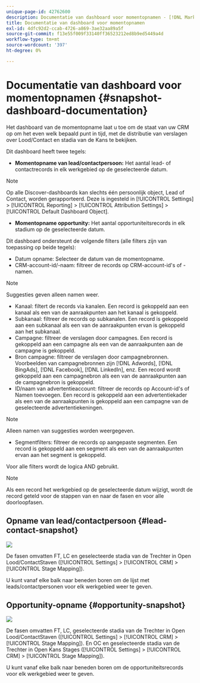 ```yaml
---
unique-page-id: 42762600
description: Documentatie van dashboard voor momentopnamen - [!DNL Marketo Measure] - Productdocumentatie
title: Documentatie van dashboard voor momentopnamen
exl-id: 4dfc92d2-ccab-4726-a869-3ae32aa89a5f
source-git-commit: f13e55f009f33140ff36523212ed8b9ed5449a4d
workflow-type: tm+mt
source-wordcount: '397'
ht-degree: 0%

---
```


# Documentatie van dashboard voor momentopnamen {#snapshot-dashboard-documentation}

Het dashboard van de momentopname laat u toe om de staat van uw CRM op om het even welk bepaald punt in tijd, met de distributie van verslagen over Lood/Contact en stadia van de Kans te bekijken.

Dit dashboard heeft twee tegels:

* **Momentopname van lead/contactpersoon:** Het aantal lead- of contactrecords in elk werkgebied op de geselecteerde datum.

>[!NOTE]
>
>Op alle Discover-dashboards kan slechts één persoonlijk object, Lead of Contact, worden gerapporteerd. Deze is ingesteld in [!UICONTROL Settings] > [!UICONTROL Reporting] > [!UICONTROL Attribution Settings] > [!UICONTROL Default Dashboard Object].

* **Momentopname opportunity:** Het aantal opportuniteitsrecords in elk stadium op de geselecteerde datum.

Dit dashboard ondersteunt de volgende filters (alle filters zijn van toepassing op beide tegels):

* Datum opname: Selecteer de datum van de momentopname.
* CRM-account-id/-naam: filtreer de records op CRM-account-id&#39;s of -namen.

>[!NOTE]
>
>Suggesties geven alleen namen weer.

* Kanaal: filtert de records via kanalen. Een record is gekoppeld aan een kanaal als een van de aanraakpunten aan het kanaal is gekoppeld.
* Subkanaal: filtreer de records op subkanalen. Een record is gekoppeld aan een subkanaal als een van de aanraakpunten ervan is gekoppeld aan het subkanaal.
* Campagne: filtreer de verslagen door campagnes. Een record is gekoppeld aan een campagne als een van de aanraakpunten aan de campagne is gekoppeld.
* Bron campagne: filtreer de verslagen door campagnebronnen. Voorbeelden van campagnebronnen zijn [!DNL Adwords], [!DNL BingAds], [!DNL Facebook], [!DNL LinkedIn], enz. Een record wordt gekoppeld aan een campagnebron als een van de aanraakpunten aan de campagnebron is gekoppeld.
* ID/naam van advertentieaccount: filtreer de records op Account-id&#39;s of Namen toevoegen. Een record is gekoppeld aan een advertentiekader als een van de aanraakpunten is gekoppeld aan een campagne van de geselecteerde advertentiekeningen.

>[!NOTE]
>
>Alleen namen van suggesties worden weergegeven.

* Segmentfilters: filtreer de records op aangepaste segmenten. Een record is gekoppeld aan een segment als een van de aanraakpunten ervan aan het segment is gekoppeld.

Voor alle filters wordt de logica AND gebruikt.

>[!NOTE]
>
>Als een record het werkgebied op de geselecteerde datum wijzigt, wordt de record geteld voor de stappen van en naar de fasen en voor alle doorloopfasen.

## Opname van lead/contactpersoon {#lead-contact-snapshot}

![](assets/one.png)

De fasen omvatten FT, LC en geselecteerde stadia van de Trechter in Open Lood/ContactStaven ([!UICONTROL Settings] > [!UICONTROL CRM] > [!UICONTROL Stage Mapping]).

U kunt vanaf elke balk naar beneden boren om de lijst met leads/contactpersonen voor elk werkgebied weer te geven.

## Opportunity-opname {#opportunity-snapshot}

![](assets/two.png)

De fasen omvatten FT, LC, geselecteerde stadia van de Trechter in Open Lood/ContactStaven ([!UICONTROL Settings] > [!UICONTROL CRM] > [!UICONTROL Stage Mapping]). En OC en geselecteerde stadia van de Trechter in Open Kans Stages ([!UICONTROL Settings] > [!UICONTROL CRM] > [!UICONTROL Stage Mapping]).

U kunt vanaf elke balk naar beneden boren om de opportuniteitsrecords voor elk werkgebied weer te geven.
